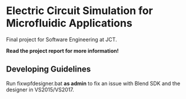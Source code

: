 Electric Circuit Simulation for Microfluidic Applications
=========================================================

Final project for Software Engineering at JCT.

**Read the project report for more information!**

Developing Guidelines
---------------------

Run fixwpfdesigner.bat **as admin** to fix an issue with Blend SDK and the designer in VS2015/VS2017.
